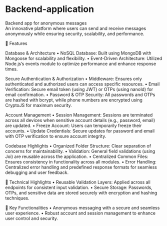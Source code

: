 # Backend-application
Backend app for anonymous messages  
An innovative platform where users can send and receive messages anonymously while ensuring security, scalability, and performance.

🚀 Features

Database & Architecture
	•	NoSQL Database: Built using MongoDB with Mongoose for scalability and flexibility.
	•	Event-Driven Architecture: Utilized Node.js’s events module to optimize performance and enhance response times.

Secure Authentication & Authorization
	•	Middleware: Ensures only authenticated and authorized users can access specific resources.
	•	Email Verification: Secure email token (using JWT) or OTPs (using nanoId) for email confirmation.
	•	Password & OTP Security: All passwords and OTPs are hashed with bcrypt, while phone numbers are encrypted using CryptoJS for maximum security.

Account Management
	•	Session Management: Sessions are terminated across all devices when sensitive account details (e.g., password, email) are updated.
	•	Freeze Account: Users can temporarily freeze their accounts.
	•	Update Credentials: Secure updates for password and email with OTP verification to ensure account integrity.

Codebase Highlights
	•	Organized Folder Structure: Clear separation of concerns for maintainability.
	•	Validation: General field validations (using Joi) are reusable across the application.
	•	Centralized Common Files: Ensures consistency in functionality across all modules.
	•	Error Handling: Centralized error handling and predefined response formats for seamless debugging and user feedback.

🔧 Technical Highlights
	•	Reusable Validation Layers: Applied across all endpoints for consistent input validation.
	•	Secure Storage: Passwords, OTPs, and sensitive data are stored securely with encryption and hashing techniques.

📩 Key Functionalities
	•	Anonymous messaging with a secure and seamless user experience.
	•	Robust account and session management to enhance user control and security.